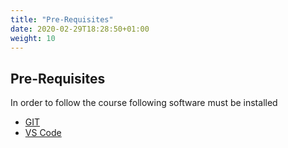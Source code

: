 ```yaml
---
title: "Pre-Requisites"
date: 2020-02-29T18:28:50+01:00
weight: 10
---
```


## Pre-Requisites

In order to follow the course following software must be installed

* [GIT](https://git-scm.com/)
* [VS Code](https://code.visualstudio.com/download)